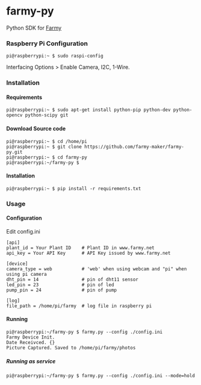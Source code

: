 # farmy-py
Python SDK for [Farmy](https://www.farmy.net/)

### Raspberry Pi Configuration
```
pi@raspberrypi:~ $ sudo raspi-config
```
Interfacing Options > 
Enable Camera, I2C, 1-Wire.

### Installation

#### Requirements
```
pi@raspberrypi:~ $ sudo apt-get install python-pip python-dev python-opencv python-scipy git
```

#### Download Source code
```
pi@raspberrypi:~ $ cd /home/pi
pi@raspberrypi:~ $ git clone https://github.com/farmy-maker/farmy-py.git
pi@raspberrypi:~ $ cd farmy-py
pi@raspberrypi:~/farmy-py $
```

#### Installation
```
pi@raspberrypi:~ $ pip install -r requirements.txt
```

### Usage

#### Configuration
Edit config.ini

```
[api]
plant_id = Your Plant ID    # Plant ID in www.farmy.net 
api_key = Your API Key      # API Key issued by www.farmy.net

[device]
camera_type = web           # 'web' when using webcam and "pi" when using pi camera
dht_pin = 14                # pin of dht11 sensor
led_pin = 23                # pin of led
pump_pin = 24               # pin of pump

[log]
file_path = /home/pi/farmy  # log file in raspberry pi
```

#### Running

```
pi@raspberrypi:~/farmy-py $ farmy.py --config ./config.ini
Farmy Device Init.
Date Receivced. {}
Picture Captured. Saved to /home/pi/farmy/photos
```

##### Running as service

```
pi@raspberrypi:~/farmy-py $ farmy.py --config ./config.ini --mode=hold
```

